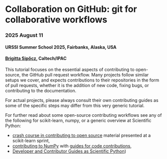 # Collaboration on GitHub: git for collaborative workflows

### 2025 August 11
#### URSSI Summer School 2025, Fairbanks, Alaska, USA

#### [Brigitta Sipőcz](https://github.com/bsipocz/), Caltech/IPAC




This tutorial focuses on the essential aspects of contributing to open-source, the GitHub pull request workflow.
Many projects follow similar setups we cover, and expects contributions to their repositories in the form of pull requests,
whether it is the addition of new code, fixing bugs, or contributing to the documentation.

For actual projects, please always consult their own contributing guides as some of the specific steps may differ from this very generic tutorial.

For further read about some open-source contributing workflows see any of the following for scikit-learn, numpy, or a generic overview at Scientific Python:
* [crash course in contributing to open source](https://sites.google.com/view/nyc-2020-scikit-sprint) material presented at a scikit-learn sprint,
* [contributing to NumPy](https://numpy.org/contribute/) with [guides for code contributions](https://numpy.org/devdocs/dev/index.html#development-process-summary),
* [Developer and Contributor Guides as Scientific Python](https://learn.scientific-python.org/))
